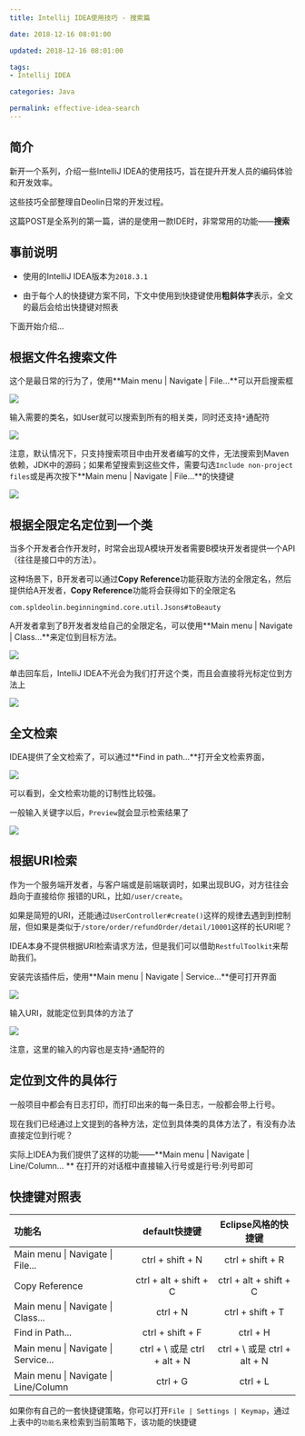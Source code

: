 ```yaml
---
title: Intellij IDEA使用技巧 - 搜索篇

date: 2018-12-16 08:01:00

updated: 2018-12-16 08:01:00

tags:
- Intellij IDEA

categories: Java

permalink: effective-idea-search
---
```






## 简介

新开一个系列，介绍一些IntelliJ IDEA的使用技巧，旨在提升开发人员的编码体验和开发效率。

这些技巧全部整理自Deolin日常的开发过程。



这篇POST是全系列的第一篇，讲的是使用一款IDE时，非常常用的功能——**搜索**



## 事前说明

- 使用的IntelliJ IDEA版本为`2018.3.1`

- 由于每个人的快捷键方案不同，下文中使用到快捷键使用**粗斜体字**表示，全文的最后会给出快捷键对照表

下面开始介绍...



## 根据文件名搜索文件

这个是最日常的行为了，使用**Main menu | Navigate | File...**可以开启搜索框

![](/images/effective-idea-search-01.png)



输入需要的类名，如User就可以搜索到所有的相关类，同时还支持`*`通配符

![](/images/effective-idea-search-02.png)



注意，默认情况下，只支持搜索项目中由开发者编写的文件，无法搜索到Maven依赖，JDK中的源码；如果希望搜索到这些文件，需要勾选`Include non-project files`或是再次按下**Main menu | Navigate | File...**的快捷键

![](/images/effective-idea-search-03.png)



## 根据全限定名定位到一个类

当多个开发者合作开发时，时常会出现A模块开发者需要B模块开发者提供一个API（往往是接口中的方法）。



这种场景下，B开发者可以通过**Copy Reference**功能获取方法的全限定名，然后提供给A开发者，**Copy Reference**功能将会获得如下的全限定名

~~~
com.spldeolin.beginningmind.core.util.Jsons#toBeauty
~~~



A开发者拿到了B开发者发给自己的全限定名，可以使用**Main menu | Navigate | Class...**来定位到目标方法。

![](/images/effective-idea-search-04.png)



单击回车后，IntelliJ IDEA不光会为我们打开这个类，而且会直接将光标定位到方法上

![](/images/effective-idea-search-05.png)



## 全文检索

IDEA提供了全文检索了，可以通过**Find in path...**打开全文检索界面，



![](/images/effective-idea-search-06.png)

可以看到，全文检索功能的订制性比较强。

一般输入关键字以后，`Preview`就会显示检索结果了

![](/images/effective-idea-search-07.png)





## 根据URI检索

作为一个服务端开发者，与客户端或是前端联调时，如果出现BUG，对方往往会趋向于直接给你 报错的URL，比如`/user/create`。

如果是简短的URI，还能通过`UserController#create()`这样的规律去遇到到控制层，但如果是类似于`/store/order/refundOrder/detail/10001`这样的长URI呢？



IDEA本身不提供根据URI检索请求方法，但是我们可以借助`RestfulToolkit`来帮助我们。

安装完该插件后，使用**Main menu | Navigate | Service...**便可打开界面

![](/images/effective-idea-search-08.png)



输入URI，就能定位到具体的方法了

![](/images/effective-idea-search-09.png)



注意，这里的输入的内容也是支持`*`通配符的



## 定位到文件的具体行

一般项目中都会有日志打印，而打印出来的每一条日志，一般都会带上行号。

现在我们已经通过上文提到的各种方法，定位到具体类的具体方法了，有没有办法直接定位到行呢？

实际上IDEA为我们提供了这样的功能——**Main menu | Navigate | Line/Column... ** 在打开的对话框中直接输入行号或是行号:列号即可



## 快捷键对照表

|功能名|default快捷键|Eclipse风格的快捷键|
|:---|:---:|:---:|
|Main menu \| Navigate \| File...|ctrl + shift + N|ctrl + shift + R|
| Copy Reference                    | ctrl + alt + shift + C | ctrl + alt + shift + C |
| Main menu \| Navigate \| Class... | ctrl + N | ctrl + shift + T |
| Find in Path...                      | ctrl + shift + F | ctrl + H |
| Main menu \| Navigate \| Service... | ctrl + \ 或是 ctrl + alt + N | ctrl + \ 或是 ctrl + alt + N |
| Main menu \| Navigate \| Line/Column | ctrl + G | ctrl + L |



如果你有自己的一套快捷键策略，你可以打开`File | Settings | Keymap`，通过上表中的`功能名`来检索到当前策略下，该功能的快捷键